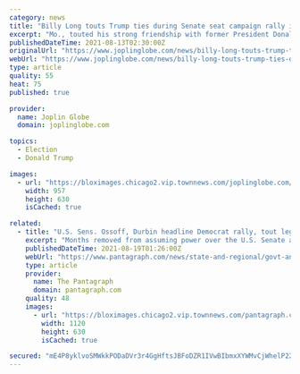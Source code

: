 ```yaml
---
category: news
title: "Billy Long touts Trump ties during Senate seat campaign rally in Joplin"
excerpt: "Mo., touted his strong friendship with former President Donald Trump during a Thursday morning campaign rally stop at Cunningham Park."
publishedDateTime: 2021-08-13T02:30:00Z
originalUrl: "https://www.joplinglobe.com/news/billy-long-touts-trump-ties-during-senate-seat-campaign-rally-in-joplin/article_87dc1e7a-fba1-11eb-9adf-0b3478643ab3.html"
webUrl: "https://www.joplinglobe.com/news/billy-long-touts-trump-ties-during-senate-seat-campaign-rally-in-joplin/article_87dc1e7a-fba1-11eb-9adf-0b3478643ab3.html"
type: article
quality: 55
heat: 75
published: true

provider:
  name: Joplin Globe
  domain: joplinglobe.com

topics:
  - Election
  - Donald Trump

images:
  - url: "https://bloximages.chicago2.vip.townnews.com/joplinglobe.com/content/tncms/assets/v3/editorial/1/34/134c0f34-fba6-11eb-b9e6-bf4cfe2dcb45/61157abb2e912.image.jpg?resize=957%2C630"
    width: 957
    height: 630
    isCached: true

related:
  - title: "U.S. Sens. Ossoff, Durbin headline Democrat rally, tout legislative wins, slam Trump"
    excerpt: "Months removed from assuming power over the U.S. Senate and the executive branch, Democrats celebrated their early accomplishments at a rally Wednesday in Springfield."
    publishedDateTime: 2021-08-19T01:26:00Z
    webUrl: "https://www.pantagraph.com/news/state-and-regional/govt-and-politics/u-s-sens-ossoff-durbin-headline-democrat-rally-tout-legislative-wins-slam-trump/article_c113b462-21f5-5dba-adcd-5f8d987657ff.html"
    type: article
    provider:
      name: The Pantagraph
      domain: pantagraph.com
    quality: 48
    images:
      - url: "https://bloximages.chicago2.vip.townnews.com/pantagraph.com/content/tncms/assets/v3/editorial/c/11/c113b462-21f5-5dba-adcd-5f8d987657ff/611da5cf4f124.preview.jpg?crop=1600%2C900%2C0%2C82&resize=1120%2C630&order=crop%2Cresize"
        width: 1120
        height: 630
        isCached: true

secured: "mE4P8yklvoSMWkkPODaDVr3r4GgHftsJBFoDZR1IVwBIbmxXYWMvCjWhelP22i1GAaJ/jXP5M0LIRjdH67GYbEmzy2sRr3XFsc/LlFvKxeZNSq223zjmsmUm+/rwluGeHMqO1Nmm4ei1W7P/JBaaV2Wq8+BP4ENcGDAFD0DFHNXaUXIyR8JSEPmeGgARxCtCDneISwnOxLvtJTccHmzCg/JA0adQcjYw1FVGC/SBZnMLBD8sjzWlOwIhJqtnB9SxF795dmn8GhEfu+p7N/q200bz/uY12/ma9nCR9fncRwrCymLXcj8T7y+eSdZio46Cbupxgqpwv3SHbn8wyjtoZstEy6DhLjJ4nAqO2pRQPnc=;Tue6Ln+59tX8yxiX+HfO1A=="
---
```


